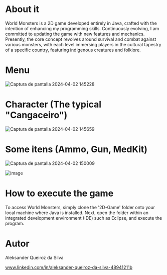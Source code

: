 # About it

World Monsters is a 2D game developed entirely in Java, crafted with the intention of enhancing my programming skills. Continuously evolving, I am committed to updating the game with new features and mechanics. Presently, the core concept revolves around survival and combat against various monsters, with each level immersing players in the cultural tapestry of a specific country, featuring indigenous creatures and folklore.

# Menu
![Captura de pantalla 2024-04-02 145228](https://github.com/AleksanderQS/2D-Game/assets/163171792/708b5070-3b5f-4bef-a815-734593a5925e)

# Character (The typical "Cangaceiro")
![Captura de pantalla 2024-04-02 145659](https://github.com/AleksanderQS/2D-Game/assets/163171792/fc9d106b-f87a-4017-a661-51fc70a20232)

# Some itens (Ammo, Gun, MedKit)
![Captura de pantalla 2024-04-02 150009](https://github.com/AleksanderQS/2D-Game/assets/163171792/c3366cb9-720a-41c0-bcc5-f1f04bd58bf0)

![image](https://github.com/AleksanderQS/2D-Game/assets/163171792/344f420a-40b2-45cc-8f19-2d25ced9640a)

# How to execute the game

To access World Monsters, simply clone the '2D-Game' folder onto your local machine where Java is installed. Next, open the folder within an integrated development environment (IDE) such as Eclipse, and execute the program.

# Autor

Aleksander Queiroz da Silva

www.linkedin.com/in/aleksander-queiroz-da-silva-48941211b
